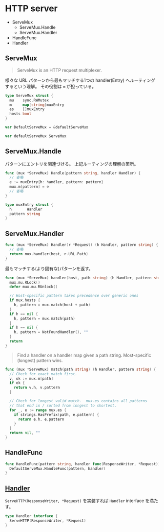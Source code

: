 [Handler]: https://pkg.go.dev/net/http#Handler

# HTTP server

- ServeMux
  - ServeMux.Handle
  - ServeMux.Handler
- HandleFunc
- Handler

## ServeMux

> ServeMux is an HTTP request multiplexer.

様々な URL パターンから最もマッチする1つの handler(Entry) へルーティングするという理解。
その役割は `m` が担っている。

```go
type ServeMux struct {
  mu    sync.RWMutex
  m     map[string]muxEntry
  es    []muxEntry
  hosts bool
}
```

```go
var DefaultServeMux = &defaultServeMux

var defaultServeMux ServeMux
```

## ServeMux.Handle

パターンにエントリを関連づける。
上記ルーティングの理解の箇所。

```go
func (mux *ServeMux) Handle(pattern string, handler Handler) {
  // 省略
  e := muxEntry{h: handler, pattern: pattern}
  mux.m[pattern] = e
  // 省略
}
```

```go
type muxEntry struct {
  h       Handler
  pattern string
}
```

## ServeMux.Handler

```go
func (mux *ServeMux) Handler(r *Request) (h Handler, pattern string) {
  // 省略
  return mux.handler(host, r.URL.Path)
}
```

最もマッチする(より固有な)パターンを返す。

```go
func (mux *ServeMux) handler(host, path string) (h Handler, pattern string) {
  mux.mu.RLock()
  defer mux.mu.RUnlock()

  // Host-specific pattern takes precedence over generic ones
  if mux.hosts {
    h, pattern = mux.match(host + path)
  }
  if h == nil {
    h, pattern = mux.match(path)
  }
  if h == nil {
    h, pattern = NotFoundHandler(), ""
  }
  return
}
```

> Find a handler on a handler map given a path string.
> Most-specific (longest) pattern wins.

```go
func (mux *ServeMux) match(path string) (h Handler, pattern string) {
  // Check for exact match first.
  v, ok := mux.m[path]
  if ok {
    return v.h, v.pattern
  }

  // Check for longest valid match.  mux.es contains all patterns
  // that end in / sorted from longest to shortest.
  for _, e := range mux.es {
    if strings.HasPrefix(path, e.pattern) {
      return e.h, e.pattern
    }
  }
  return nil, ""
}
```

## HandleFunc

```go
func HandleFunc(pattern string, handler func(ResponseWriter, *Request)) {
  DefaultServeMux.HandleFunc(pattern, handler)
}
```

## [Handler]

`ServeHTTP(ResponseWriter, *Request)` を実装すれば `Handler` interface を満たす。

```go
type Handler interface {
  ServeHTTP(ResponseWriter, *Request)
}
```
